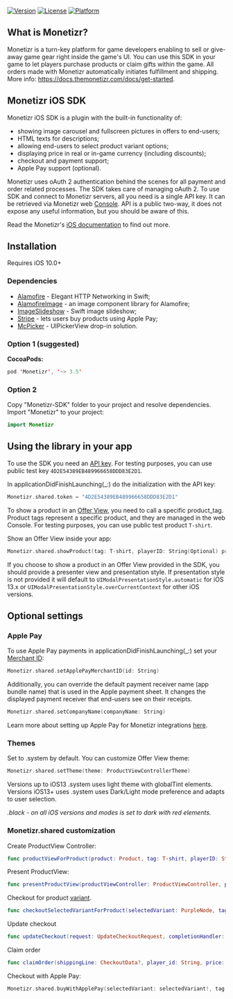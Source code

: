 [![Version](https://img.shields.io/cocoapods/v/Monetizr.svg?style=flat)](http://cocoapods.org/pods/Monetizr)
[![License](https://img.shields.io/cocoapods/l/Monetizr.svg?style=flat)](http://cocoapods.org/pods/Monetizr)
[![Platform](https://img.shields.io/cocoapods/p/Monetizr.svg?style=flat)](http://cocoapods.org/pods/Monetizr)

## What is Monetizr?
Monetizr is a turn-key platform for game developers enabling to sell or give-away game gear right inside the game's UI. You can use this SDK in your game to let players purchase products or claim gifts within the game.  All orders made with Monetizr automatically initiates fulfillment and shipping. More info: https://docs.themonetizr.com/docs/get-started.
 
## Monetizr iOS SDK
Monetizr iOS SDK is a plugin with the built-in functionality of:
- showing image carousel and fullscreen pictures in offers to end-users;
- HTML texts for descriptions;
- allowing end-users to select product variant options;
- displaying price in real or in-game currency (including discounts);
- checkout and payment support;
- Apple Pay support (optional).

Monetizr uses oAuth 2 authentication behind the scenes for all payment and order related processes. The SDK takes care of managing oAuth 2. To use SDK and connect to Monetizr servers, all you need is a single API key. It can be retrieved via Monetizr web [Console][1]. API is a public two-way, it does not expose any useful information, but you should be aware of this.

Read the Monetizr's [iOS documentation][2] to find out more.

## Installation
Requires iOS 10.0+

### Dependencies
* [Alamofire][8] - Elegant HTTP Networking in Swift;
* [AlamofireImage][9] - an image component library for Alamofire;
* [ImageSlideshow][10] - Swift image slideshow;
* [Stripe][11] - lets users buy products using Apple Pay;
* [McPicker][12] - UIPickerView drop-in solution.

### Option 1 (suggested)
**CocoaPods:**

```swift
pod 'Monetizr', '~> 3.5'
```

### Option 2

Copy "Monetizr-SDK" folder to your project and resolve dependencies. Import "Monetizr" to your project:

```swift
import Monetizr
```

## Using the library in your app

To use the SDK you need an [API key][3]. For testing purposes, you can use public test key `4D2E54389EB489966658DDD83E2D1`.

In applicationDidFinishLaunching(_:) do the initialization with the API key:

```swift
Monetizr.shared.token = "4D2E54389EB489966658DDD83E2D1"
```

To show a product in an [Offer View][4], you need to call a specific product_tag. Product tags represent a specific product, and they are managed in the web Console. For testing purposes, you can use public test product `T-shirt`.

Show an Offer View inside your app:

```swift
Monetizr.shared.showProduct(tag: T-shirt, playerID: String(Optional) presenter: UIViewController?, presentationStyle: UIModalPresentationStyle?) { success, error, product in ()}
```

If you choose to show a product in an Offer View provided in the SDK, you should provide a presenter view and presentation style. If presentation style is not provided it will default to `UIModalPresentationStyle.automatic` for iOS 13.x or `UIModalPresentationStyle.overCurrentContext` for other iOS versions.

## Optional settings

### Apple Pay

To use Apple Pay payments in applicationDidFinishLaunching(_:) set your [Merchant ID][5]:

```swift
Monetizr.shared.setApplePayMerchantID(id: String)
```

Additionally, you can override the default payment receiver name (app bundle name) that is used in the Apple payment sheet. It changes the displayed payment receiver that end-users see on their receipts.

```swift
Monetizr.shared.setCompanyName(companyName: String)
```

Learn more about setting up Apple Pay for Monetizr integrations [here][6].

### Themes

Set to .system by default. You can customize Offer View theme:

```swift
Monetizr.shared.setTheme(theme: ProductViewControllerTheme)
```

Versions up to iOS13 .system uses light theme with globalTint elements.
Versions iOS13+ uses .system uses Dark/Light mode preference and adapts to user selection.

*.black - on all iOS versions and modes is set to dark with red elements.*

### Monetizr.shared customization

Create ProductView Controller:

```swift
func productViewForProduct(product: Product, tag: T-shirt, playerID: String(Optional)) -> ProductViewController
```

Present ProductView:

```swift
func presentProductView(productViewController: ProductViewController, presenter: UIViewController, presentationStyle: UIModalPresentationStyle)
```

Checkout for product [variant][7].

```swift
func checkoutSelectedVariantForProduct(selectedVariant: PurpleNode, tag: T-shirt, shippingAddress: CheckoutAddress(Optional) completionHandler: @escaping (Bool, Error?, Checkout?) -> Void)
```

Update checkout

```swift
func updateCheckout(request: UpdateCheckoutRequest, completionHandler: @escaping (Bool, Error?, CheckoutResponse?) -> Void)
```

Claim order

```swift
func claimOrder(shippingLine: CheckoutData?, player_id: String, price: String, completionHandler: @escaping (Bool, Error?, Claim?) -> Void)
```

Checkout with Apple Pay:

```swift
Monetizr.shared.buyWithApplePay(selectedVariant: selectedVariant!, tag: T-shirt!, presenter: UIViewController) { success, error in ()}
```

[1]: https://app.themonetizr.com/
[2]: https://docs.themonetizr.com/docs/ios
[3]: https://docs.themonetizr.com/docs/creating-account#section-your-unique-access-token
[4]: https://docs.themonetizr.com/docs/offer-view
[5]: https://developer.apple.com/documentation/passkit/apple_pay/setting_up_apple_pay_requirements
[6]: https://docs.themonetizr.com/docs/apple-pay-setup
[7]: https://docs.themonetizr.com/docs/creating-offer-view#section-create-product-option-selectors
[8]: https://github.com/Alamofire/Alamofire
[9]: https://github.com/Alamofire/AlamofireImage
[10]: https://github.com/zvonicek/ImageSlideshow
[11]: https://github.com/stripe/stripe-ios
[12]: https://github.com/kmcgill88/McPicker-iOS
